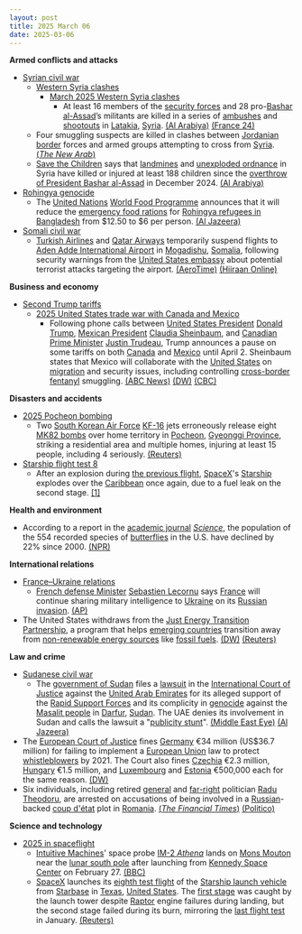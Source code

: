 ```yaml
---
layout: post
title: 2025 March 06
date: 2025-03-06
---
```



**Armed conflicts and attacks**

* [Syrian civil war](https://en.wikipedia.org/wiki/Syrian_civil_war "Syrian civil war")
  + [Western Syria clashes](https://en.wikipedia.org/wiki/Western_Syria_clashes_%28December_2024%E2%80%93present%29 "Western Syria clashes (December 2024–present)")
    - [March 2025 Western Syria clashes](https://en.wikipedia.org/wiki/March_2025_Western_Syria_clashes "March 2025 Western Syria clashes")
      * At least 16 members of the [security forces](https://en.wikipedia.org/wiki/Syrian_Armed_Forces "Syrian Armed Forces") and 28 pro-[Bashar al-Assad](https://en.wikipedia.org/wiki/Bashar_al-Assad "Bashar al-Assad")’s militants are killed in a series of [ambushes](https://en.wikipedia.org/wiki/Ambush "Ambush") and [shootouts](https://en.wikipedia.org/wiki/Shootout "Shootout") in [Latakia](https://en.wikipedia.org/wiki/Latakia "Latakia"), [Syria](https://en.wikipedia.org/wiki/Syria "Syria"). [(Al Arabiya)](https://english.alarabiya.net/News/middle-east/2025/03/06/syria-forces-say-clashing-with-gunmen-affiliated-with-an-al-assad-era-commander) [(France 24)](https://www.france24.com/en/middle-east/20250306-deadly-clashes-erupt-between-syrian-forces-and-remnants-of-assad-s-militias)
  + Four smuggling suspects are killed in clashes between [Jordanian border](https://en.wikipedia.org/wiki/Jordan%E2%80%93Syria_border "Jordan–Syria border") forces and armed groups attempting to cross from [Syria](https://en.wikipedia.org/wiki/Syria "Syria"). [(*The New Arab*)](https://www.newarab.com/news/jordanian-forces-clash-smugglers-syria-border)
  + [Save the Children](https://en.wikipedia.org/wiki/Save_the_Children "Save the Children") says that [landmines](https://en.wikipedia.org/wiki/Landmines "Landmines") and [unexploded ordnance](https://en.wikipedia.org/wiki/Unexploded_ordnance "Unexploded ordnance") in Syria have killed or injured at least 188 children since the [overthrow of President Bashar al-Assad](https://en.wikipedia.org/wiki/Fall_of_the_Assad_regime "Fall of the Assad regime") in December 2024. [(Al Arabiya)](https://english.alarabiya.net/News/middle-east/2025/03/06/syria-leftover-explosives-kill-and-injure-over-180-children-ngo)
* [Rohingya genocide](https://en.wikipedia.org/wiki/Rohingya_genocide "Rohingya genocide")
  + The [United Nations](https://en.wikipedia.org/wiki/United_Nations "United Nations") [World Food Programme](https://en.wikipedia.org/wiki/World_Food_Programme "World Food Programme") announces that it will reduce the [emergency food rations](https://en.wikipedia.org/wiki/Emergency_rations "Emergency rations") for [Rohingya refugees in Bangladesh](https://en.wikipedia.org/wiki/Rohingya_refugees_in_Bangladesh "Rohingya refugees in Bangladesh") from $12.50 to $6 per person. [(Al Jazeera)](https://www.aljazeera.com/news/2025/3/6/un-to-halve-rohingya-food-aid-in-bangladesh-amid-funding-crunch)
* [Somali civil war](https://en.wikipedia.org/wiki/Somali_Civil_War_%282009%E2%80%93present%29 "Somali Civil War (2009–present)")
  + [Turkish Airlines](https://en.wikipedia.org/wiki/Turkish_Airlines "Turkish Airlines") and [Qatar Airways](https://en.wikipedia.org/wiki/Qatar_Airways "Qatar Airways") temporarily suspend flights to [Aden Adde International Airport](https://en.wikipedia.org/wiki/Aden_Adde_International_Airport "Aden Adde International Airport") in [Mogadishu](https://en.wikipedia.org/wiki/Mogadishu "Mogadishu"), [Somalia](https://en.wikipedia.org/wiki/Somalia "Somalia"), following security warnings from the [United States embassy](https://en.wikipedia.org/wiki/Embassy_of_the_United_States%2C_Mogadishu "Embassy of the United States, Mogadishu") about potential terrorist attacks targeting the airport. [(AeroTime)](https://www.aerotime.aero/articles/turkish-airlines-qatar-airways-somalia-mogadishu) [(Hiiraan Online)](https://www.hiiraan.com/news4/2025/Mar/200547/u_s_embassy_warning_triggers_flight_cancellations_by_turkish_airlines_and_qatar_airways_to_mogadishu.aspx)

**Business and economy**

* [Second Trump tariffs](https://en.wikipedia.org/wiki/Second_Trump_tariffs "Second Trump tariffs")
  + [2025 United States trade war with Canada and Mexico](https://en.wikipedia.org/wiki/2025_United_States_trade_war_with_Canada_and_Mexico "2025 United States trade war with Canada and Mexico")
    - Following phone calls between [United States President](https://en.wikipedia.org/wiki/President_of_the_United_States "President of the United States") [Donald Trump](https://en.wikipedia.org/wiki/Donald_Trump "Donald Trump"), [Mexican President](https://en.wikipedia.org/wiki/President_of_Mexico "President of Mexico") [Claudia Sheinbaum](https://en.wikipedia.org/wiki/Claudia_Sheinbaum "Claudia Sheinbaum"), and [Canadian Prime Minister](https://en.wikipedia.org/wiki/Prime_Minister_of_Canada "Prime Minister of Canada") [Justin Trudeau](https://en.wikipedia.org/wiki/Justin_Trudeau "Justin Trudeau"), Trump announces a pause on some tariffs on both [Canada](https://en.wikipedia.org/wiki/Canada "Canada") and [Mexico](https://en.wikipedia.org/wiki/Mexico "Mexico") until April 2. Sheinbaum states that Mexico will collaborate with the [United States](https://en.wikipedia.org/wiki/United_States "United States") on [migration](https://en.wikipedia.org/wiki/Immigration_policy_of_the_United_States "Immigration policy of the United States") and security issues, including controlling [cross-border](https://en.wikipedia.org/wiki/Mexico%E2%80%93United_States_border "Mexico–United States border") [fentanyl](https://en.wikipedia.org/wiki/Fentanyl "Fentanyl") smuggling. [(ABC News)](https://abcnews.go.com/Politics/live-updates/trump-2nd-term-tariffs-ukraine/?id=119377651) [(DW)](https://www.dw.com/en/us-updates-trump-delays-most-tariffs-on-mexico/live-71850905) [(CBC)](https://www.cbc.ca/news/politics/trudeau-trump-trade-war-deal-1.7476311)

**Disasters and accidents**

* [2025 Pocheon bombing](https://en.wikipedia.org/wiki/2025_Pocheon_bombing "2025 Pocheon bombing")
  + Two [South Korean Air Force](https://en.wikipedia.org/wiki/Republic_of_Korea_Air_Force "Republic of Korea Air Force") [KF-16](https://en.wikipedia.org/wiki/General_Dynamics_F-16_Fighting_Falcon "General Dynamics F-16 Fighting Falcon") jets erroneously release eight [MK82 bombs](https://en.wikipedia.org/wiki/Mark_82_bomb "Mark 82 bomb") over home territory in [Pocheon](https://en.wikipedia.org/wiki/Pocheon "Pocheon"), [Gyeonggi Province](https://en.wikipedia.org/wiki/Gyeonggi_Province "Gyeonggi Province"), striking a residential area and multiple homes, injuring at least 15 people, including 4 seriously. [(Reuters)](https://www.reuters.com/world/asia-pacific/seven-hurt-south-korea-after-shell-lands-civilian-area-during-military-drills-2025-03-06/)
* [Starship flight test 8](https://en.wikipedia.org/wiki/Starship_flight_test_8 "Starship flight test 8")
  + After an explosion during [the previous flight](https://en.wikipedia.org/wiki/Starship_flight_test_7 "Starship flight test 7"), [SpaceX](https://en.wikipedia.org/wiki/SpaceX "SpaceX")'s [Starship](https://en.wikipedia.org/wiki/Starship "Starship") explodes over the [Caribbean](https://en.wikipedia.org/wiki/Caribbean "Caribbean") once again, due to a fuel leak on the second stage. [[1]](https://www.spacex.com/launches/mission/?missionId=starship-flight-8)

**Health and environment**

* According to a report in the [academic journal](https://en.wikipedia.org/wiki/Academic_journal "Academic journal") *[Science](https://en.wikipedia.org/wiki/Science_%28journal%29 "Science (journal)")*, the population of the 554 recorded species of [butterflies](https://en.wikipedia.org/wiki/Butterflies "Butterflies") in the U.S. have declined by 22% since 2000. [(NPR)](https://www.npr.org/2025/03/06/nx-s1-5317535/butterfly-numbers-have-fallen-by-nearly-a-quarter-since-2000)

**International relations**

* [France–Ukraine relations](https://en.wikipedia.org/wiki/France%E2%80%93Ukraine_relations "France–Ukraine relations")
  + [French defense Minister](https://en.wikipedia.org/wiki/Minister_of_the_Armed_Forces_%28France%29 "Minister of the Armed Forces (France)") [Sebastien Lecornu](https://en.wikipedia.org/wiki/Sebastien_Lecornu "Sebastien Lecornu") says [France](https://en.wikipedia.org/wiki/France "France") will continue sharing military intelligence to [Ukraine](https://en.wikipedia.org/wiki/Ukraine "Ukraine") on its [Russian invasion](https://en.wikipedia.org/wiki/Russian_invasion_of_Ukraine "Russian invasion of Ukraine"). [(AP)](https://apnews.com/article/ukraine-russia-military-intelligence-france-lecornu-kyiv-96e3838b673270ccd38917d853031114)
* The United States withdraws from the [Just Energy Transition Partnership](https://en.wikipedia.org/wiki/Just_Energy_Transition_Partnership "Just Energy Transition Partnership"), a program that helps [emerging countries](https://en.wikipedia.org/wiki/Emerging_market "Emerging market") transition away from [non-renewable energy sources](https://en.wikipedia.org/wiki/Non-renewable_resource "Non-renewable resource") like [fossil fuels](https://en.wikipedia.org/wiki/Fossil_fuels "Fossil fuels"). [(DW)](https://www.dw.com/en/us-exits-93-billion-climate-deal-with-developing-nations/a-71847744) [(Reuters)](https://www.reuters.com/sustainability/climate-energy/us-withdrawing-plan-help-major-polluters-move-coal-sources-2025-03-05/)

**Law and crime**

* [Sudanese civil war](https://en.wikipedia.org/wiki/Sudanese_civil_war_%282023%E2%80%93present%29 "Sudanese civil war (2023–present)")
  + The [government of Sudan](https://en.wikipedia.org/wiki/Government_of_Sudan "Government of Sudan") files a [lawsuit](https://en.wikipedia.org/wiki/Lawsuit "Lawsuit") in the [International Court of Justice](https://en.wikipedia.org/wiki/International_Court_of_Justice "International Court of Justice") against the [United Arab Emirates](https://en.wikipedia.org/wiki/United_Arab_Emirates "United Arab Emirates") for its alleged support of the [Rapid Support Forces](https://en.wikipedia.org/wiki/Rapid_Support_Forces "Rapid Support Forces") and its complicity in [genocide](https://en.wikipedia.org/wiki/Genocide "Genocide") against the [Masalit people](https://en.wikipedia.org/wiki/Masalit_people "Masalit people") in [Darfur](https://en.wikipedia.org/wiki/Darfur "Darfur"), [Sudan](https://en.wikipedia.org/wiki/Sudan "Sudan"). The UAE denies its involvement in Sudan and calls the lawsuit a "[publicity stunt](https://en.wikipedia.org/wiki/Publicity_stunt "Publicity stunt")". [(Middle East Eye)](https://www.middleeasteye.net/news/sudan-launches-case-against-uae-icj-over-complicity-genocide) [(Al Jazeera)](https://www.aljazeera.com/news/2025/3/6/sudan-files-case-against-uae-at-top-un-court-over-complicity-in-genocide)
* The [European Court of Justice](https://en.wikipedia.org/wiki/European_Court_of_Justice "European Court of Justice") fines [Germany](https://en.wikipedia.org/wiki/Germany "Germany") €34 million (US$36.7 million) for failing to implement a [European Union](https://en.wikipedia.org/wiki/European_Union "European Union") law to protect [whistleblowers](https://en.wikipedia.org/wiki/Whistleblowers "Whistleblowers") by 2021. The Court also fines [Czechia](https://en.wikipedia.org/wiki/Czechia "Czechia") €2.3 million, [Hungary](https://en.wikipedia.org/wiki/Hungary "Hungary") €1.5 million, and [Luxembourg](https://en.wikipedia.org/wiki/Luxembourg "Luxembourg") and [Estonia](https://en.wikipedia.org/wiki/Estonia "Estonia") €500,000 each for the same reason. [(DW)](https://www.dw.com/en/germany-fined-34-million-for-late-whistleblower-protection/a-71843936)
* Six individuals, including retired [general](https://en.wikipedia.org/wiki/Romanian_Armed_Forces "Romanian Armed Forces") and [far-right](https://en.wikipedia.org/wiki/Far-right "Far-right") politician [Radu Theodoru](/w/index.php?title=Radu_Theodoru&action=edit&redlink=1 "Radu Theodoru (page does not exist)"), are arrested on accusations of being involved in a [Russian](https://en.wikipedia.org/wiki/Russia "Russia")-backed [coup d'état](https://en.wikipedia.org/wiki/Coup_d%27%C3%A9tat "Coup d'état") plot in [Romania](https://en.wikipedia.org/wiki/Romania "Romania"). [(*The Financial Times*)](https://www.ft.com/content/414d9140-05e1-4f80-83de-4d7421134f57) [(Politico)](https://www.politico.eu/article/romania-foils-revolution-pro-russia-group-featuring-101-year-old-man-holocaust-denying/)

**Science and technology**

* [2025 in spaceflight](https://en.wikipedia.org/wiki/2025_in_spaceflight "2025 in spaceflight")
  + [Intuitive Machines](https://en.wikipedia.org/wiki/Intuitive_Machines "Intuitive Machines")' space probe [IM-2 *Athena*](https://en.wikipedia.org/wiki/IM-2 "IM-2") lands on [Mons Mouton](https://en.wikipedia.org/wiki/Mons_Mouton "Mons Mouton") near the [lunar south pole](https://en.wikipedia.org/wiki/Lunar_south_pole "Lunar south pole") after launching from [Kennedy Space Center](https://en.wikipedia.org/wiki/Kennedy_Space_Center "Kennedy Space Center") on February 27. [(BBC)](https://www.bbc.com/news/articles/c871eeez0yzo)
  + [SpaceX](https://en.wikipedia.org/wiki/SpaceX "SpaceX") launches its [eighth test flight](https://en.wikipedia.org/wiki/Starship_flight_test_8 "Starship flight test 8") of the [Starship launch vehicle](https://en.wikipedia.org/wiki/SpaceX_Starship "SpaceX Starship") from [Starbase](https://en.wikipedia.org/wiki/SpaceX_Starbase "SpaceX Starbase") in [Texas](https://en.wikipedia.org/wiki/Texas "Texas"), [United States](https://en.wikipedia.org/wiki/United_States "United States"). The [first stage](https://en.wikipedia.org/wiki/SpaceX_Super_Heavy "SpaceX Super Heavy") was caught by the launch tower despite [Raptor](https://en.wikipedia.org/wiki/SpaceX_Raptor "SpaceX Raptor") engine failures during landing, but the second stage failed during its burn, mirroring the [last flight test](https://en.wikipedia.org/wiki/Starship_flight_test_7 "Starship flight test 7") in January. [(Reuters)](https://www.reuters.com/technology/space/spacex-launches-eighth-starship-test-eyeing-ships-mock-satellite-deployment-2025-03-06/)
